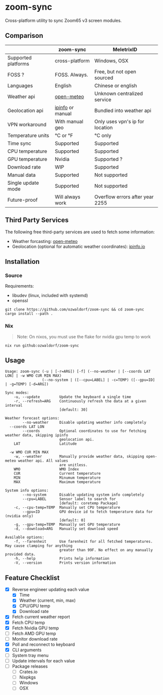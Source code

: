 # zoom-sync

Cross-platform utility to sync Zoom65 v3 screen modules.

## Comparison

|                     | zoom-sync        | MeletrixID                      |
| ------------------- | ---------------- | ------------------------------- |
| Supported platforms | cross-platform   | Windows, OSX                    |
| FOSS ?              | FOSS. Always.    | Free, but not open sourced      |
| Languages           | English          | Chinese or english              |
| Weather api         | [open-meteo](https://open-meteo.com) | Unknown centralized service |
| Geolocation api     | [ipinfo](https://ipinfo.io) or manual | Bundled into weather api |
| VPN workaround      | With manual geo  | Only uses vpn's ip for location |
| Temperature units   | °C or °F         | °C only                         |
| Time sync           | Supported        | Supported                       |
| CPU temperature     | Supported        | Supported                       |
| GPU temperature     | Nvidia           | Supported ?                     |
| Download rate       | WIP              | Supported                       |
| Manual data         | Supported        | Not supported                   |
| Single update mode  | Supported        | Not supported                   |
| Future-proof        | Will always work | Overflow errors after year 2255 |

## Third Party Services

The following free third-party services are used to fetch some information:

- Weather forcasting: [open-meteo](https://open-meteo.com)
- Geolocation (optional for automatic weather coordinates): [ipinfo.io](https://ipinfo.io)

## Installation

### Source

Requirements:

- libudev (linux, included with systemd)
- openssl

```
git clone https://github.com/ozwaldorf/zoom-sync && cd zoom-sync
cargo install --path .
```

### Nix

> Note: On nixos, you must use the flake for nvidia gpu temp to work

```
nix run github:ozwaldorf/zoom-sync
```

## Usage

```
Usage: zoom-sync (-u | [-r=ARG]) [-f] (--no-weather | [--coords LAT LON] | -w WMO CUR MIN MAX)
                 (--no-system | ([--cpu=LABEL] | -c=TEMP) ([--gpu=ID] | -g=TEMP) [-d=ARG])

Sync modes:
    -u, --update         Update the keyboard a single time
    -r, --refresh=ARG    Continuously refresh the data at a given interval
                         [default: 30]

Weather forecast options:
        --no-weather     Disable updating weather info completely
  --coords LAT LON
        --coords         Optional coordinates to use for fetching weather data, skipping ipinfo
                         geolocation api.
    LAT                  Latitude

  -w WMO CUR MIN MAX
    -w, --weather        Manually provide weather data, skipping open-meteo weather api. All values
                         are unitless.
    WMO                  WMO Index
    CUR                  Current temperature
    MIN                  Minumum temperature
    MAX                  Maximum temperature

System info options:
        --no-system      Disable updating system info completely
        --cpu=LABEL      Sensor label to search for
                         [default: coretemp Package]
    -c, --cpu-temp=TEMP  Manually set CPU temperature
        --gpu=ID         GPU device id to fetch temperature data for (nvidia only)
                         [default: 0]
    -g, --gpu-temp=TEMP  Manually set GPU temperature
    -d, --download=ARG   Manually set download speed

Available options:
    -f, --farenheit      Use farenheit for all fetched temperatures. May cause clamping for anything
                         greater than 99F. No effect on any manually provided data.
    -h, --help           Prints help information
    -V, --version        Prints version information
```

## Feature Checklist

- [x] Reverse engineer updating each value
  - [x] Time
  - [x] Weather (current, min, max)
  - [x] CPU/GPU temp
  - [x] Download rate
- [x] Fetch current weather report
- [x] Fetch CPU temp
- [x] Fetch Nvidia GPU temp
- [ ] Fetch AMD GPU temp
- [ ] Monitor download rate
- [x] Poll and reconnect to keyboard
- [x] CLI arguments
- [ ] System tray menu
- [ ] Update intervals for each value
- [ ] Package releases
  - [ ] Crates.io
  - [ ] Nixpkgs
  - [ ] Windows
  - [ ] OSX
